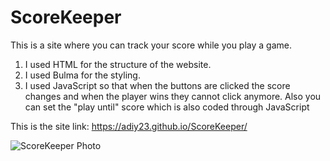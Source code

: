 # ScoreKeeper

This is a site where you can track your score while you play a game.

1. I used HTML for the structure of the website.
2. I used Bulma for the styling.
3. I used JavaScript so that when the buttons are clicked the score changes and when the player wins they cannot click anymore. Also you can set the "play until" score which is also coded through JavaScript

This is the site link: https://adiy23.github.io/ScoreKeeper/


![ScoreKeeper Photo](https://user-images.githubusercontent.com/86412229/141104760-985f4123-27e0-4249-bc13-51db53d1da4c.jpg)


